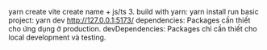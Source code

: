 yarn create vite
create name + js/ts 3. build with yarn: yarn install
run basic project: yarn dev
http://127.0.0.1:5173/
dependencies: Packages cần thiết cho ứng dụng ở production.
devDependencies: Packages chỉ cần thiết cho local development và testing.

